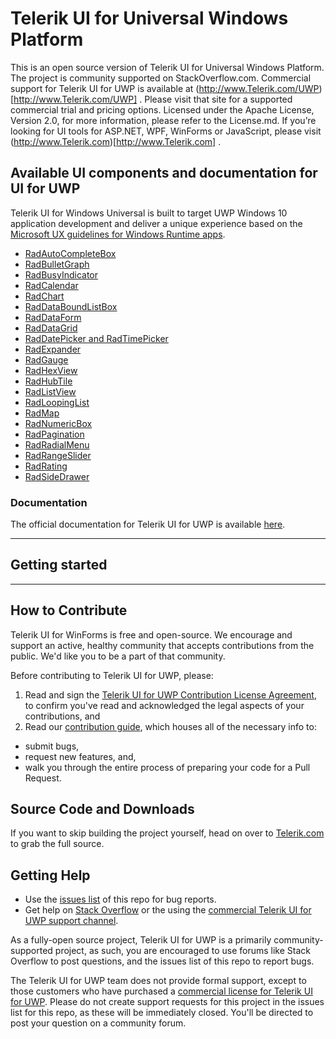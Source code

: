 # Telerik UI for Universal Windows Platform

This is an open source version of Telerik UI for Universal Windows Platform. The project is community supported on StackOverflow.com.
Commercial support for Telerik UI for UWP is available at (http://www.Telerik.com/UWP)[http://www.Telerik.com/UWP] . Please visit that site for a supported commercial trial and pricing options. 
Licensed under the Apache License, Version 2.0, for more information, please refer to the License.md. 
If you’re looking for UI tools for ASP.NET, WPF, WinForms or JavaScript, please visit (http://www.Telerik.com)[http://www.Telerik.com] . 

## Available UI components and documentation for UI for UWP
Telerik UI for Windows Universal is built to target UWP Windows 10 application development and deliver a unique experience based on the [Microsoft UX guidelines for Windows Runtime apps](http://msdn.microsoft.com/en-us/library/windows/apps/hh465424.aspx).

* [RadAutoCompleteBox](http://docs.telerik.com/windows-universal/controls/radautocompletebox/autocompletebox-overview)
* [RadBulletGraph](http://docs.telerik.com/windows-universal/controls/radbulletgraph/bulletgraph-overview)
* [RadBusyIndicator](http://docs.telerik.com/windows-universal/controls/radbusyindicator/busyindicator-overview)
* [RadCalendar](http://docs.telerik.com/windows-universal/controls/radcalendar/overview)
* [RadChart](http://docs.telerik.com/windows-universal/controls/radchart/overview)
* [RadDataBoundListBox](http://docs.telerik.com/windows-universal/controls/raddataboundlistbox/databoundlistbox-overview)
* [RadDataForm](http://docs.telerik.com/windows-universal/controls/raddataform/dataform-overview)
* [RadDataGrid](http://docs.telerik.com/windows-universal/controls/raddatagrid/overview)
* [RadDatePicker and RadTimePicker](http://docs.telerik.com/windows-universal/controls/raddatepicker-and-radtimepicker/raddatetimepickers-overview)
* [RadExpander](http://docs.telerik.com/windows-universal/controls/radexpander/expander-overview)
* [RadGauge](http://docs.telerik.com/windows-universal/controls/radgauge/overview)
* [RadHexView](http://docs.telerik.com/windows-universal/controls/radhexview/hexview-overview)
* [RadHubTile](http://docs.telerik.com/windows-universal/controls/radhubtile/overview)
* [RadListView](http://docs.telerik.com/windows-universal/controls/radlistview/listview-overview)
* [RadLoopingList](http://docs.telerik.com/windows-universal/controls/radloopinglist/loopinglist-overview)
* [RadMap](http://docs.telerik.com/windows-universal/controls/radmap/overview)
* [RadNumericBox](http://docs.telerik.com/windows-universal/controls/radnumericbox/overview)
* [RadPagination](http://docs.telerik.com/windows-universal/controls/radpagination/overview)
* [RadRadialMenu](http://docs.telerik.com/windows-universal/controls/radradialmenu/radialmenu-overview)
* [RadRangeSlider](http://docs.telerik.com/windows-universal/controls/radrangeslider/overview)
* [RadRating](http://docs.telerik.com/windows-universal/controls/radrating/rating-overview)
* [RadSideDrawer](http://docs.telerik.com/windows-universal/controls/radsidedrawer/sidedrawer-getting-started)

### Documentation
The official documentation for Telerik UI for UWP is available [here](http://docs.telerik.com/windows-universal/UWP-Introduction).

**********************************************************************************************************************************
## Getting started

**********************************************************************************************************************************


## How to Contribute
Telerik UI for WinForms is free and open-source. We encourage and support an active, healthy community that accepts contributions from the public. We'd like you to be a part of that community.

Before contributing to Telerik UI for UWP, please:

1. Read and sign the [Telerik UI for UWP Contribution License Agreement](https://docs.google.com/forms/d/e/1FAIpQLSfQAzVxnnfwRQmtJCVmB41_ig1gYow--Gr8qLvaDxJRNHPtUQ/viewform), to confirm you've read and acknowledged the legal aspects of your contributions, and
2. Read our [contribution guide](https://raw.githubusercontent.com/telerik/UI-For-UWP/master/CONTRIBUTING.md?token=ABOo0qokftaz5YVEh3HxTGel-yXJm6Owks5Yoa6xwA%3D%3D), which houses all of the necessary info to:
  * submit bugs,
  * request new features, and,
  * walk you through the entire process of preparing your code for a Pull Request.
  
## Source Code and Downloads
If you want to skip building the project yourself, head on over to [Telerik.com](http://telerik.com) to grab the full source.

## Getting Help

* Use the [issues list](https://github.com/telerik/UI-For-UWP/issues) of this repo for bug reports.
* Get help on [Stack Overflow](http://stackoverflow.com/questions/tagged/telerik+uwp) or the using the [commercial Telerik UI for UWP support channel](http://www.telerik.com/account/support-tickets/my-support-tickets.aspx).

As a fully-open source project, Telerik UI for UWP is a primarily community-supported project, as such, you are encouraged to use forums like Stack Overflow to post questions, and the issues list of this repo to report bugs.

The Telerik UI for UWP team does not provide formal support, except to those customers who have purchased a [commercial license for Telerik UI for UWP](http://www.telerik.com/universal-windows-platform-ui). Please do not create support requests for this project in the issues list for this repo, as these will be immediately closed. You'll be directed to post your question on a community forum.
